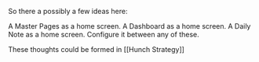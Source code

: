 So there a possibly a few ideas here:

A Master Pages as a home screen.
A Dashboard as a home screen.
A Daily Note as a home screen.
Configure it between any of these.

These thoughts could be formed in [[Hunch Strategy]]